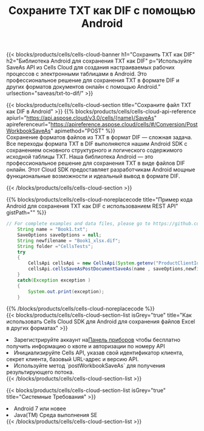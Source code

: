 ﻿---
title:  Сохраните TXT как DIF с помощью Android
description:  Использование Aspose.Cells Cloud SDK для Android для сохранения файла формата TXT в формате DIF.
kwords: Excel, Save TXT as DIF, REST, Android
howto: How to save TXT as DIF using Aspose.Cells Cloud Android library.
---
{{< blocks/products/cells/cells-cloud-banner h1="Сохранить TXT как DIF" h2="Библиотека Android для сохранения TXT как DIF" p="Используйте SaveAs API из Cells Cloud для создания настраиваемых рабочих процессов с электронными таблицами в Android. Это профессиональное решение для сохранения TXT в формате DIF и других форматов документов онлайн с помощью Android." urlsection="saveas/txt-to-dif/" >}}

{{< blocks/products/cells/cells-cloud-section title="Сохраните файл TXT как DIF в Android" >}}
{{% blocks/products/cells/cells-cloud-api-reference apiurl="https://api.aspose.cloud/v3.0/cells/{name}/SaveAs" apireferenceurl="https://apireference.aspose.cloud/cells/#/Conversion/PostWorkbookSaveAs" apimethod="POST" %}}
<br/>
Сохранение форматов файлов из TXT в формат DIF — сложная задача. Все переходы формата TXT в DIF выполняются нашим Android SDK с сохранением основного структурного и логического содержимого исходной таблицы TXT. Наша библиотека Android — это профессиональное решение для сохранения TXT в виде файлов DIF онлайн. Этот Cloud SDK предоставляет разработчикам Android мощные функциональные возможности и идеальный вывод в формате DIF.

{{< /blocks/products/cells/cells-cloud-section >}}

{{% blocks/products/cells/cells-cloud-noreplacecode title="Пример кода Android для сохранения TXT как DIF с использованием REST API" gistPath="" %}}
  
```java
// For complete examples and data files, please go to https://github.com/aspose-cells-cloud/aspose-cells-cloud-android/
    String name = "Book1.txt";
    SaveOptions saveOptions = null;
    String newfilename = "Book1_xlsx.dif";
    String folder ="CellsTests";
    try
    {
        CellsApi cellsApi = new CellsApi(System.getenv("ProductClientId"), System.getenv("ProductClientSecret"));
        cellsApi.cellsSaveAsPostDocumentSaveAs(name , saveOptions,newfilename,false,false,folder,null,null,null,true);                       
    }
    catch(Exception exception )
    {
        System.out.print(exception);
    }
```
  
{{% /blocks/products/cells/cells-cloud-noreplacecode %}}
<br/>
{{< blocks/products/cells/cells-cloud-section-list isGrey="true" title="Как использовать Cells Cloud SDK для Android для сохранения файлов Excel в других форматах" >}}
<li> Зарегистрируйте аккаунт на<a href="https://dashboard.aspose.cloud/">Панель приборов</a> чтобы бесплатно получить информацию о квоте и авторизации по номеру API</li>
<li>Инициализируйте Cells API, указав свой идентификатор клиента, секрет клиента, базовый URL-адрес и версию API.</li>
<li>Используйте метод `postWorkbookSaveAs` для получения результирующего потока.</li>
{{< /blocks/products/cells/cells-cloud-section-list >}}

{{< blocks/products/cells/cells-cloud-section-list isGrey="true" title="Системные Требования" >}}
<li>Android 7 или новее</li>
<li>Java(TM) Среда выполнения SE</li>
{{< /blocks/products/cells/cells-cloud-section-list >}}
